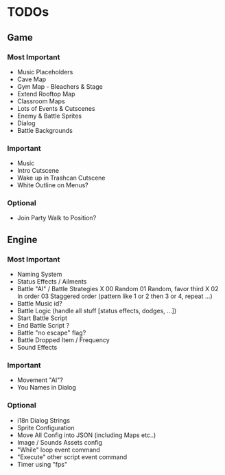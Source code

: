 # TODOs

## Game

### Most Important
   * Music Placeholders
   * Cave Map
   * Gym Map - Bleachers & Stage
   * Extend Rooftop Map
   * Classroom Maps
   * Lots of Events & Cutscenes
   * Enemy & Battle Sprites
   * Dialog
   * Battle Backgrounds

### Important
   * Music
   * Intro Cutscene
   * Wake up in Trashcan Cutscene
   * White Outline on Menus?

### Optional
   * Join Party Walk to Position?

## Engine

### Most Important
   * Naming System
   * Status Effects / Ailments
   * Battle "AI" / Battle Strategies
        X 00	Random
        01	Random, favor third
        X 02	In order
        03	Staggered order (pattern like 1 or 2 then 3 or 4, repeat ...)
   * Battle Music id?
   * Battle Logic (handle all stuff [status effects, dodges, ...])
   * Start Battle Script
   * End Battle Script ?
   * Battle "no escape" flag?
   * Battle Dropped Item / Frequency
   * Sound Effects

### Important
   * Movement "AI"?
   * You Names in Dialog

### Optional
   * i18n Dialog Strings
   * Sprite Configuration
   * Move All Config into JSON (including Maps etc..)
   * Image / Sounds Assets config
   * "While" loop event command
   * "Execute" other script event command
   * Timer using "fps"
